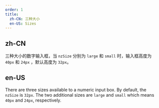 ```yaml
---
order: 1
title:
  zh-CN: 三种大小
  en-US: Sizes
---
```


## zh-CN

三种大小的数字输入框，当 `nzSize` 分别为 `large` 和 `small` 时，输入框高度为 `40px` 和 `24px` ，默认高度为 `32px`。

## en-US

There are three sizes available to a numeric input box. By default, the `nzSize` is `32px`. The two additional sizes are `large` and `small` which means `40px` and `24px`, respectively.
